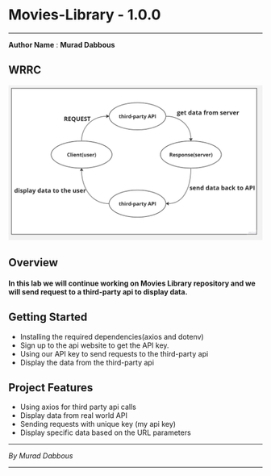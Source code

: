 # Movies-Library - 1.0.0

---

**Author Name** : **Murad Dabbous**

## WRRC

![web request response cycle](img/wrrc-14.jpg)

## Overview

#### In this lab we will continue working on Movies Library repository and we will send request to a third-party api to display data.

## Getting Started

- Installing the required dependencies(axios and dotenv)
- Sign up to the api website to get the API key.
- Using our API key to send requests to the third-party api
- Display the data from the third-party api

## Project Features

- Using axios for third party api calls
- Display data from real world API
- Sending requests with unique key (my api key)
- Display specific data based on the URL parameters

---

_By Murad Dabbous_

---
